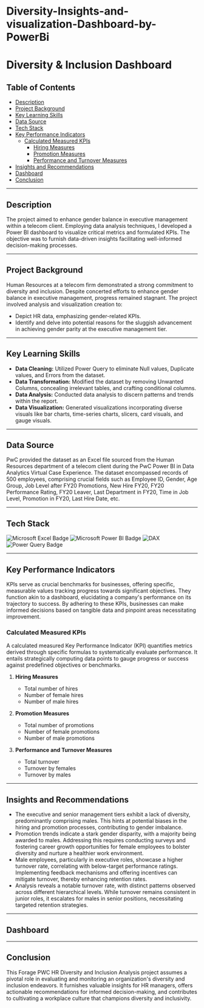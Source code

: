 # Diversity-Insights-and-visualization-Dashboard-by-PowerBi

# Diversity & Inclusion Dashboard

## Table of Contents
- [Description](#Description)
- [Project Background](#Project-Background)
- [Key Learning Skills](#Key-Learning-Skills)
- [Data Source](#Data-Source)
- [Tech Stack](#Tech-Stack)
- [Key Performance Indicators](#Key-Performance-Indicators)
  - [Calculated Measured KPIs](#Calculated-Measured-KPIs)
    - [Hiring Measures](#Hiring-Measures)
    - [Promotion Measures](#Promotion-Measures)
    - [Performance and Turnover Measures](#Performance-and-Turnover-Measures)
- [Insights and Recommendations](#Insights-and-Recommendations)
- [Dashboard](#Dashboard)
- [Conclusion](#Conclusion)

---

## Description
The project aimed to enhance gender balance in executive management within a telecom client. Employing data analysis techniques, I developed a Power BI dashboard to visualize critical metrics and formulated KPIs. The objective was to furnish data-driven insights facilitating well-informed decision-making processes.

---

## Project Background
Human Resources at a telecom firm demonstrated a strong commitment to diversity and inclusion. Despite concerted efforts to enhance gender balance in executive management, progress remained stagnant. The project involved analysis and visualization creation to:
- Depict HR data, emphasizing gender-related KPIs.
- Identify and delve into potential reasons for the sluggish advancement in achieving gender parity at the executive management tier.

---

## Key Learning Skills
- **Data Cleaning:** Utilized Power Query to eliminate Null values, Duplicate values, and Errors from the dataset.
- **Data Transformation:** Modified the dataset by removing Unwanted Columns, concealing irrelevant tables, and crafting conditional columns.
- **Data Analysis:** Conducted data analysis to discern patterns and trends within the report.
- **Data Visualization:** Generated visualizations incorporating diverse visuals like bar charts, time-series charts, slicers, card visuals, and gauge visuals.

---

## Data Source
PwC provided the dataset as an Excel file sourced from the Human Resources department of a telecom client during the PwC Power BI in Data Analytics Virtual Case Experience. The dataset encompassed records of 500 employees, comprising crucial fields such as Employee ID, Gender, Age Group, Job Level after FY20 Promotions, New Hire FY20, FY20 Performance Rating, FY20 Leaver, Last Department in FY20, Time in Job Level, Promotion in FY20, Last Hire Date, etc.

---

## Tech Stack
![Microsoft Excel Badge](https://img.shields.io/badge/Microsoft_Excel-217346?style=for-the-badge&logo=Microsoft%20Excel&labelColor=black) ![Microsoft Power BI Badge](https://img.shields.io/badge/Power_BI-F2C811?style=for-the-badge&logo=Power%20BI&labelColor=black) ![DAX](https://img.shields.io/badge/DAX-F2C811?style=for-the-badge&logo=Power%20BI&labelColor=black) ![Power Query Badge](https://img.shields.io/badge/Power_Query-F2C811?style=for-the-badge&logo=Power%20BI&logoColor=F2C811&labelColor=black&color=F2C811)

---

## Key Performance Indicators
KPIs serve as crucial benchmarks for businesses, offering specific, measurable values tracking progress towards significant objectives. They function akin to a dashboard, elucidating a company's performance on its trajectory to success. By adhering to these KPIs, businesses can make informed decisions based on tangible data and pinpoint areas necessitating improvement.

### Calculated Measured KPIs
A calculated measured Key Performance Indicator (KPI) quantifies metrics derived through specific formulas to systematically evaluate performance. It entails strategically computing data points to gauge progress or success against predefined objectives or benchmarks.

1. **Hiring Measures**
   - Total number of hires
   - Number of female hires
   - Number of male hires

2. **Promotion Measures**
   - Total number of promotions
   - Number of female promotions
   - Number of male promotions

3. **Performance and Turnover Measures**
   - Total turnover
   - Turnover by females
   - Turnover by males

---

## Insights and Recommendations
- The executive and senior management tiers exhibit a lack of diversity, predominantly comprising males. This hints at potential biases in the hiring and promotion processes, contributing to gender imbalance.
- Promotion trends indicate a stark gender disparity, with a majority being awarded to males. Addressing this requires conducting surveys and fostering career growth opportunities for female employees to bolster diversity and nurture a healthier work environment.
- Male employees, particularly in executive roles, showcase a higher turnover rate, correlating with below-target performance ratings. Implementing feedback mechanisms and offering incentives can mitigate turnover, thereby enhancing retention rates.
- Analysis reveals a notable turnover rate, with distinct patterns observed across different hierarchical levels. While turnover remains consistent in junior roles, it escalates for males in senior positions, necessitating targeted retention strategies.

---

## Dashboard


---

## Conclusion
This Forage PWC HR Diversity and Inclusion Analysis project assumes a pivotal role in evaluating and monitoring an organization's diversity and inclusion endeavors. It furnishes valuable insights for HR managers, offers actionable recommendations for informed decision-making, and contributes to cultivating a workplace culture that champions diversity and inclusivity.
